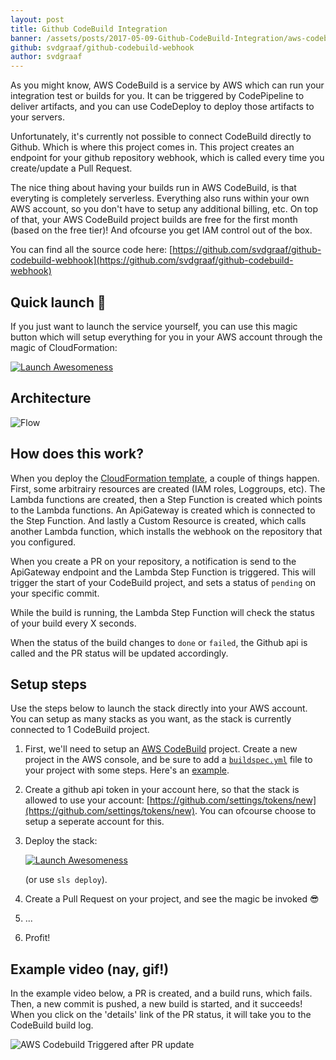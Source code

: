```yaml
---
layout: post
title: Github CodeBuild Integration
banner: /assets/posts/2017-05-09-Github-CodeBuild-Integration/aws-codebuild.png
github: svdgraaf/github-codebuild-webhook
author: svdgraaf
---
```


As you might know, AWS CodeBuild is a service by AWS which can run your integration test or builds for you. It can be triggered by CodePipeline to deliver artifacts, and you can use CodeDeploy to deploy those artifacts to your servers.

Unfortunately, it's currently not possible to connect CodeBuild directly to Github. Which is where this project comes in. This project creates an endpoint for your github repository webhook, which is called every time you create/update a Pull Request.

The nice thing about having your builds run in AWS CodeBuild, is that everyting is completely serverless. Everything also runs within your own AWS account, so you don't have to setup any additional billing, etc. On top of that, your AWS CodeBuild project builds are free for the first month (based on the free tier)! And ofcourse you get IAM control out of the box.

You can find all the source code here: [https://github.com/svdgraaf/github-codebuild-webhook](https://github.com/svdgraaf/github-codebuild-webhook)

Quick launch 🚀
---------------
If you just want to launch the service yourself, you can use this magic button which will setup everything for you in your AWS account through the magic of CloudFormation:

[![Launch Awesomeness](https://s3.amazonaws.com/cloudformation-examples/cloudformation-launch-stack.png)](https://console.aws.amazon.com/cloudformation/home?region=eu-west-1#/stacks/new?stackName=serverless-build-trigger&templateURL=https://s3-eu-west-1.amazonaws.com/github-webhook-artifacts-eu-west-1/serverless/github-webhook/trigger/1494319871068-2017-05-09T08%3A51%3A11.068Z/compiled-cloudformation-template.json)

Architecture
------------
![Flow](https://raw.githubusercontent.com/svdgraaf/github-codebuild-webhook/master/architecture.png)

How does this work?
-------------------
When you deploy the [CloudFormation template](https://s3-eu-west-1.amazonaws.com/github-webhook-artifacts-eu-west-1/serverless/github-webhook/trigger/1494342303416-2017-05-09T15%3A05%3A03.416Z/compiled-cloudformation-template.json), a couple of things happen. First, some arbitrairy resources are created (IAM roles, Loggroups, etc). The Lambda functions are created, then a Step Function is created which points to the Lambda functions. An ApiGateway is created which is connected to the Step Function. And lastly a Custom Resource is created, which calls another Lambda function, which installs the webhook on the repository that you configured.

When you create a PR on your repository, a notification is send to the ApiGateway endpoint and the Lambda Step Function is triggered. This will trigger the start of your CodeBuild project, and sets a status of `pending` on your specific commit.

While the build is running, the Lambda Step Function will check the status of your build every X seconds.

When the status of the build changes to `done` or `failed`, the Github api is called and the PR status will be updated accordingly.

Setup steps
-----------
Use the steps below to launch the stack directly into your AWS account. You can setup as many stacks as you want, as the stack is currently connected to 1 CodeBuild project.

1. First, we'll need to setup an [AWS CodeBuild](https://eu-west-1.console.aws.amazon.com/codebuild/home) project. Create a new project in the AWS console, and be sure to add a [`buildspec.yml`](http://docs.aws.amazon.com/codebuild/latest/userguide/build-spec-ref.html) file to your project with some steps. Here's an [example](https://github.com/svdgraaf/webhook-test/blob/foobar/buildspec.yml).
2. Create a github api token in your account here, so that the stack is allowed to use your account: [https://github.com/settings/tokens/new](https://github.com/settings/tokens/new). You can ofcourse choose to setup a seperate account for this.
3. Deploy the stack:

   [![Launch Awesomeness](https://s3.amazonaws.com/cloudformation-examples/cloudformation-launch-stack.png)](https://console.aws.amazon.com/cloudformation/home?region=eu-west-1#/stacks/new?stackName=serverless-build-trigger&templateURL=https://s3-eu-west-1.amazonaws.com/github-webhook-artifacts-eu-west-1/serverless/github-webhook/trigger/1494331984949-2017-05-09T12%3A13%3A04.949Z/compiled-cloudformation-template.json)

	(or use `sls deploy`).

4. Create a Pull Request on your project, and see the magic be invoked 😎
5. ...
6. Profit!

Example video (nay, gif!)
-------------------------
In the example video below, a PR is created, and a build runs, which fails. Then, a new commit is pushed, a new build is started, and it succeeds! When you click on the 'details' link of the PR status, it will take you to the CodeBuild build log.

![AWS Codebuild Triggered after PR update](https://github.com/svdgraaf/github-codebuild-webhook/blob/master/example.gif?raw=true)

